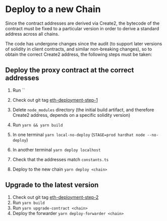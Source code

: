 # Deploy to a new Chain

Since the contract addresses are derived via Create2, the bytecode of the contract must be fixed to a particular version
in order to derive a standard address across all chains.

The code has undergone changes since the audit (to support later versions of solidity in client contracts, and similar
non-breaking changes), so to obtain the correct Create2 address, the following steps must be taken:

## Deploy the proxy contract at the correct addresses

1. Run ``

1. Check out git tag
   [eth-deployment-step-1](https://github.com/identity-com/on-chain-identity-gateway/releases/tag/eth-deployment-step-1)
2. Delete `node_modules` directory (the initial build artifact, and therefore Create2 address, depends on a specific solidity version)
2. Run `yarn && yarn build`
3. In one terminal `yarn local-no-deploy` (`STAGE=prod hardhat node --no-deploy`)
4. In another terminal `yarn deploy localhost`
5. Check that the addresses match `constants.ts`
6. Deploy to the new chain `yarn deploy <chain>`

## Upgrade to the latest version

1. Check out git tag
   [eth-deployment-step-2](https://github.com/identity-com/on-chain-identity-gateway/releases/tag/eth-deployment-step-2)
2. Run `yarn build`
3. Run `yarn upgrade-contract <chain>`
4. Deploy the forwarder `yarn deploy-forwarder <chain>`
